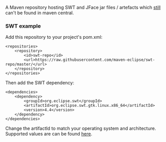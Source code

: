 A Maven repository hosting SWT and JFace jar files / artefacts which [still](https://bugs.eclipse.org/bugs/show_bug.cgi?id=199302) can't be found in maven central.

### SWT example

Add this repository to your project's pom.xml:

```
<repositories>
    <repository>
        <id>swt-repo</id>
        <url>https://raw.githubusercontent.com/maven-eclipse/swt-repo/master/</url>
    </repository>
</repositories>
```

Then add the SWT dependency:
```
<dependencies>
    <dependency>
        <groupId>org.eclipse.swt</groupId>
        <artifactId>org.eclipse.swt.gtk.linux.x86_64</artifactId>
        <version>4.4</version>
    </dependency>
</dependencies>
```
Change the artifactId to match your operating system and architecture. Supported values are can be found [here](https://github.com/maven-eclipse/repo/tree/master/org/eclipse/swt).
